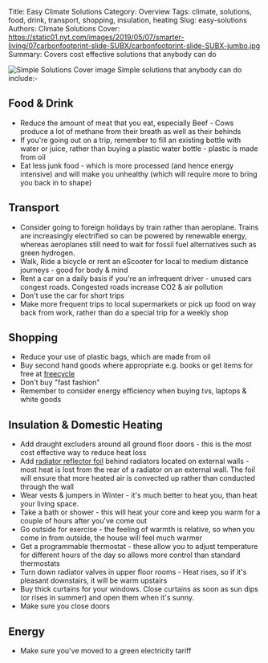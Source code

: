 Title: Easy Climate Solutions
Category: Overview
Tags: climate, solutions, food, drink, transport, shopping, insulation, heating
Slug: easy-solutions
Authors: Climate Solutions
Cover: https://static01.nyt.com/images/2019/05/07/smarter-living/07carbonfootprint-slide-SUBX/carbonfootprint-slide-SUBX-jumbo.jpg
Summary: Covers cost effective solutions that anybody can do

![Simple Solutions Cover image](https://static01.nyt.com/images/2019/05/07/smarter-living/07carbonfootprint-slide-SUBX/carbonfootprint-slide-SUBX-jumbo.jpg)
Simple solutions that anybody can do include:-

## Food & Drink
* Reduce the amount of meat that you eat, especially Beef - Cows produce a lot of methane from their breath as well as their behinds
* If you're going out on a trip, remember to fill an existing bottle with water or juice, rather than buying a plastic water bottle - plastic is made from oil
* Eat less junk food - which is more processed (and hence energy intensive) and will make you unhealthy (which will require more to bring you back in to shape)

## Transport
* Consider going to foreign holidays by train rather than aeroplane. Trains are increasingly electrified so can be powered by renewable energy, whereas aeroplanes still need to wait for fossil fuel alternatives such as green hydrogen.
* Walk, Ride a bicycle or rent an eScooter for local to medium distance journeys - good for body & mind
* Rent a car on a daily basis if you're an infrequent driver - unused cars congest roads. Congested roads increase CO2 & air pollution
* Don't use the car for short trips
* Make more frequent trips to local supermarkets or pick up food on way back from work, rather than do a special trip for a weekly shop

## Shopping
* Reduce your use of plastic bags, which are made from oil
* Buy second hand goods where appropriate e.g. books or get items for free at [freecycle](https://www.freecycle.org/)
* Don't buy "fast fashion"
* Remember to consider energy efficiency when buying tvs, laptops & white goods

## Insulation & Domestic Heating
* Add draught excluders around all ground floor doors - this is the most cost effective way to reduce heat loss
* Add [radiator reflector foil](https://www.toolstation.com/ybs-radiator-reflector-foam/p27189) behind radiators located on external walls - most heat is lost from the rear of a radiator on an external wall. The foil will ensure that more heated air is convected up rather than conducted through the wall
* Wear vests & jumpers in Winter - it's much better to heat you, than heat your living space.
* Take a bath or shower - this will heat your core and keep you warm for a couple of hours after you've come out
* Go outside for exercise - the feeling of warmth is relative, so when you come in from outside, the house will feel much warmer
* Get a programmable thermostat - these allow you to adjust temperature for different hours of the day so allows more control than standard thermostats
* Turn down radiator valves in upper floor rooms - Heat rises, so if it's pleasant downstairs, it will be warm upstairs
* Buy thick curtains for your windows. Close curtains as soon as sun dips (or rises in summer) and open them when it's sunny.
* Make sure you close doors

## Energy 
* Make sure you've moved to a green electricity tariff
